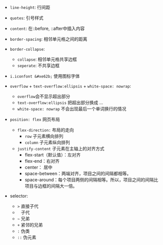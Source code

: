 - `line-height`: 行间距
- `quotes`: 引号样式
- `content`: 在::before, ::after中插入内容
- `border-spacing`: 相邻单元格之间的距离 
- `border-collapse`: 
    - `collapse`: 相邻单元格共享边框
    - `seperate`: 不共享边框 
- `i.iconfont &#xe62b;` 使用图标字体  

- `overflow` + `text-overflow:ellipsis` + `white-space: nowrap`:  
    - `overflow`会不显示超出部分
    - `text-overflow:ellipsis` 把超出部分换成 ... 
    - `white-space: nowrap` 不会出现最后一个单词换行的情况  

- `position: flex` 网页布局
    - `flex-direction:` 布局的走向
        - `row` 子元素横向排列
        - `column` 子元素纵向排列
    - `justify-content` 子元素在主轴上的对齐方式
        - flex-start（默认值）：左对齐
        - flex-end：右对齐
        - center： 居中
        - space-between：两端对齐，项目之间的间隔都相等。
        - space-around：每个项目两侧的间隔相等。所以，项目之间的间隔比项目与边框的间隔大一倍。
    

- selector:
    - `>` 直接子代
    - ` ` 子代
    - `~` 兄弟
    - `+` 紧邻的兄弟
    - `:` 伪类
    - `::` 伪元素
